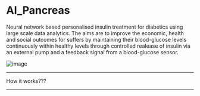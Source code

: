 # AI_Pancreas

Neural network based personalised insulin treatment for diabetics using large scale data analytics. The aims are to improve the economic, health and social outcomes for suffers by maintaining their blood-glucose levels continuously within healthy levels through controlled realease of insulin via an external pump and a feedback signal from a blood-glucose sensor.

![image](https://user-images.githubusercontent.com/62302767/160385817-e34ad40d-fd72-4043-a72f-f21b632f88c1.png)



***
How it works???
***



